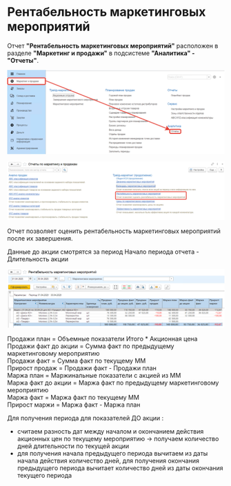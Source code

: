 # Рентабельность маркетинговых мероприятий

Отчет **"Рентабельность маркетинговых мероприятий"** расположен в разделе **"Маркетинг и продажи"** в подсистеме **"Аналитика" - "Отчеты"**.

[![1][1]][1]

[![2][2]][2]

Отчет позволяет оценить рентабельность маркетинговых мероприятий после их завершения.

Данные до акции смотрятся за период Начало периода отчета - Длительность акции 

[![4][4]][4]

Продажи план = Объемные показатели Итого * Акционная цена  
Продажи факт до акции = Сумма факт по предыдущему маркетинговому мероприятию  
Продажи факт = Сумма факт по текущему ММ  
Прирост продаж = Продажи факт - Продажи план  
Маржа план = Маржинальные показатели с акцией из ММ  
Маржа факт до акции = Маржа факт по предыдущему маркетинговому мероприятию  
Маржа факт = Маржа факт по текущему ММ  
Прирост маржи = Маржа факт - Маржа план  

Для получения периода для показателей ДО акции :  
- считаем разность дат между началом и окончанием действия акционных цен по текущему мероприятию -> получаем количество дней длительности по текущей акции  
- для получения начала предыдущего периода вычитаем из даты начала действия количество дней, для получения окончания предыдущего периода вычитает количество дней из даты окончания текущего периода

[1]: ProfitabilityMarketingActivities.assets/1.png
[2]: ProfitabilityMarketingActivities.assets/2.png
[3]: ProfitabilityMarketingActivities.assets/3.png
[4]: ProfitabilityMarketingActivities.assets/4.png
